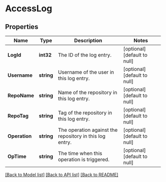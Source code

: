 # AccessLog

## Properties
Name | Type | Description | Notes
------------ | ------------- | ------------- | -------------
**LogId** | **int32** | The ID of the log entry. | [optional] [default to null]
**Username** | **string** | Username of the user in this log entry. | [optional] [default to null]
**RepoName** | **string** | Name of the repository in this log entry. | [optional] [default to null]
**RepoTag** | **string** | Tag of the repository in this log entry. | [optional] [default to null]
**Operation** | **string** | The operation against the repository in this log entry. | [optional] [default to null]
**OpTime** | **string** | The time when this operation is triggered. | [optional] [default to null]

[[Back to Model list]](../README.md#documentation-for-models) [[Back to API list]](../README.md#documentation-for-api-endpoints) [[Back to README]](../README.md)


